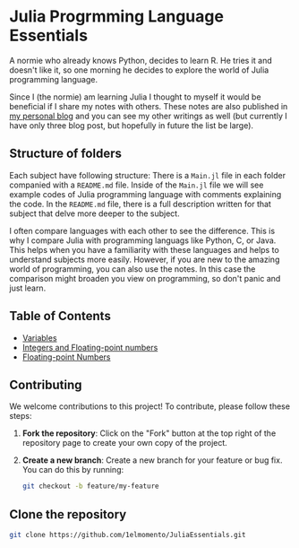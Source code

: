 # Julia Progrmming Language Essentials

A normie who already knows Python, decides to learn R. He tries it and doesn't like it, so one morning he decides to explore the world of Julia programming language.

Since I (the normie) am learning Julia I thought to myself it would be beneficial if I share my notes with others. These notes are also published in [my personal blog](https://norme.breablog.dev) and you can see my other writings as well (but currently I have only three blog post, but hopefully in future the list be large). 

## Structure of folders
Each subject have following structure: There is a `Main.jl` file in each folder companied with a `README.md` file. Inside of the `Main.jl` file we will see example codes of Julia programming language with comments explaining the code. In the `README.md` file, there is a full description written for that subject that delve more deeper to the subject. 

I often compare languages with each other to see the difference. This is why I compare Julia with programming languags like Python, C, or Java. This helps when you have a familiarity with these languages and helps to understand subjects more easily. However, if you are new to the amazing world of programming, you can also use the notes. In this case the comparison might broaden you view on programming, so don't panic and just learn. 

## Table of Contents
- [Variables](Code/001_Variables/)
- [Integers and Floating-point numbers](Code/002_IntegersAndFloatingPointNumbers/notes.md)
- [Floating-point Numbers](Code/003_FloatingPointNumbers/notes.md)

## Contributing

We welcome contributions to this project! To contribute, please follow these steps:

1. **Fork the repository**: Click on the "Fork" button at the top right of the repository page to create your own copy of the project.

2. **Create a new branch**: Create a new branch for your feature or bug fix. You can do this by running:
    ```bash
    git checkout -b feature/my-feature
    ```

## Clone the repository
```bash
git clone https://github.com/1elmomento/JuliaEssentials.git
```


